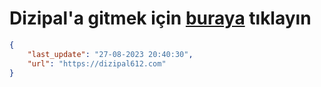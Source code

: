 # Dizipal'a gitmek için [buraya](https://dizipal612.com) tıklayın
    
```json
{
    "last_update": "27-08-2023 20:40:30",
    "url": "https://dizipal612.com"
}
```